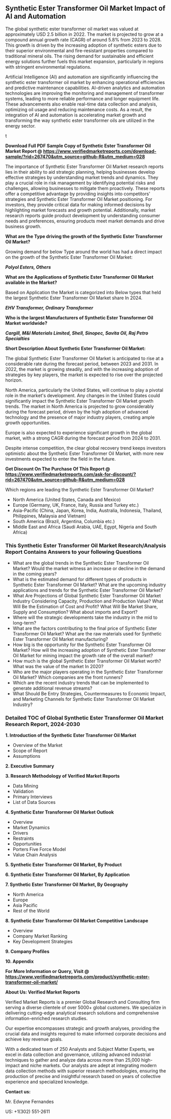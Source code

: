 <h2>Synthetic Ester Transformer Oil Market Impact of AI and Automation</h2><p>The global synthetic ester transformer oil market was valued at approximately USD 2.5 billion in 2022. The market is projected to grow at a compound annual growth rate (CAGR) of around 5.8% from 2023 to 2028. This growth is driven by the increasing adoption of synthetic esters due to their superior environmental and fire-resistant properties compared to traditional mineral oils. The rising demand for sustainable and efficient energy solutions further fuels this market expansion, particularly in regions with stringent environmental regulations.</p><p>Artificial Intelligence (AI) and automation are significantly influencing the synthetic ester transformer oil market by enhancing operational efficiencies and predictive maintenance capabilities. AI-driven analytics and automation technologies are improving the monitoring and management of transformer systems, leading to more reliable performance and longer equipment life. These advancements also enable real-time data collection and analysis, optimizing oil usage and reducing maintenance costs. As a result, the integration of AI and automation is accelerating market growth and transforming the way synthetic ester transformer oils are utilized in the energy sector.</p>t</p><p id="" class=""><strong>Download Full PDF Sample Copy of Synthetic Ester Transformer Oil Market Report @ <a href="https://www.verifiedmarketreports.com/download-sample/?rid=267470&utm_source=github-R&utm_medium=028" target="_blank">https://www.verifiedmarketreports.com/download-sample/?rid=267470&utm_source=github-R&utm_medium=028</a></strong></p><p>The importance of&nbsp;Synthetic Ester Transformer Oil Market research reports lies in their ability to aid strategic planning, helping businesses develop effective strategies by understanding market trends and dynamics. They play a crucial role in risk management by identifying potential risks and challenges, allowing businesses to mitigate them proactively. These reports offer a competitive advantage by providing insights into competitors' strategies and Synthetic Ester Transformer Oil Market positioning. For investors, they provide critical data for making informed decisions by highlighting market forecasts and growth potential. Additionally, market research reports guide product development by understanding consumer needs and preferences, ensuring products meet market demands and drive business growth.</p><p><strong>What are the&nbsp;Type driving the growth of the Synthetic Ester Transformer Oil Market?</strong></p><p id="" class="">Growing demand for below Type around the world has had a direct impact on the growth of the Synthetic Ester Transformer Oil Market:</p><em><strong>Polyol Esters, Others</strong></em></p><strong>What are the&nbsp;Applications&nbsp;of Synthetic Ester Transformer Oil Market available in the Market?</strong></p><p id="" class="">Based on Application the Market is categorized into Below types that held the largest Synthetic Ester Transformer Oil Market share In 2024.</p><em><strong>EHV Transformer, Ordinary Transformer</strong></em></p><strong>Who is the largest Manufacturers of Synthetic Ester Transformer Oil Market worldwide?</strong></p><p><em><strong>Cargill, M&I Materials Limited, Shell, Sinopec, Savita Oil, Raj Petro Specialties</strong></em></p><p id="" class=""><strong>Short Description About Synthetic Ester Transformer Oil Market:</strong></p><p>The global Synthetic Ester Transformer Oil Market is anticipated to rise at a considerable rate during the forecast period, between 2023 and 2031. In 2022, the market is growing steadily, and with the increasing adoption of strategies by key players, the market is expected to rise over the projected horizon.</p><p>North America, particularly the United States, will continue to play a pivotal role in the market's development. Any changes in the United States could significantly impact the Synthetic Ester Transformer Oil Market growth trends. The market in North America is projected to grow considerably during the forecast period, driven by the high adoption of advanced technology and the presence of major industry players, creating ample growth opportunities.</p><p>Europe is also expected to experience significant growth in the global market, with a strong CAGR during the forecast period from 2024 to 2031.</p><p>Despite intense competition, the clear global recovery trend keeps investors optimistic about the Synthetic Ester Transformer Oil Market, with more new investments expected to enter the field in the future.</p><p id="" class=""><strong>Get Discount On The Purchase Of This Report @ <a href="https://www.verifiedmarketreports.com/ask-for-discount/?rid=267470&utm_source=github-R&utm_medium=028" target="_blank">https://www.verifiedmarketreports.com/ask-for-discount/?rid=267470&utm_source=github-R&utm_medium=028</a></strong></p>Which regions are leading the Synthetic Ester Transformer Oil Market?</p><ul><li>North America (United States, Canada and Mexico)</li><li>Europe (Germany, UK, France, Italy, Russia and Turkey etc.)</li><li>Asia-Pacific (China, Japan, Korea, India, Australia, Indonesia, Thailand, Philippines, Malaysia and Vietnam)</li><li>South America (Brazil, Argentina, Columbia etc.)</li><li>Middle East and Africa (Saudi Arabia, UAE, Egypt, Nigeria and South Africa)</li></ul><h3 id="" class="">This Synthetic Ester Transformer Oil Market Research/Analysis Report Contains Answers to your following Questions</h3><ul><li>What are the global trends in the Synthetic Ester Transformer Oil Market? Would the market witness an increase or decline in the demand in the coming years?</li><li>What is the estimated demand for different types of products in Synthetic Ester Transformer Oil Market? What are the upcoming industry applications and trends for the Synthetic Ester Transformer Oil Market?</li><li>What Are Projections of Global Synthetic Ester Transformer Oil Market Industry Considering Capacity, Production and Production Value? What Will Be the Estimation of Cost and Profit? What Will Be Market Share, Supply and Consumption? What about imports and Export?</li><li>Where will the strategic developments take the industry in the mid to long-term?</li><li>What are the factors contributing to the final price of Synthetic Ester Transformer Oil Market? What are the raw materials used for Synthetic Ester Transformer Oil Market manufacturing?</li><li>How big is the opportunity for the Synthetic Ester Transformer Oil Market? How will the increasing adoption of Synthetic Ester Transformer Oil Market for mining impact the growth rate of the overall market?</li><li>How much is the global Synthetic Ester Transformer Oil Market worth? What was the value of the market In 2020?</li><li>Who are the major players operating in the Synthetic Ester Transformer Oil Market? Which companies are the front runners?</li><li>Which are the recent industry trends that can be implemented to generate additional revenue streams?</li><li>What Should Be Entry Strategies, Countermeasures to Economic Impact, and Marketing Channels for Synthetic Ester Transformer Oil Market Industry?</li></ul><h3 id="" class="">Detailed TOC of Global Synthetic Ester Transformer Oil Market Research Report, 2024-2030</h3><p id="" class=""><strong>1. Introduction of the Synthetic Ester Transformer Oil Market</strong></p><ul><li>Overview of the Market</li><li>Scope of Report</li><li>Assumptions</li></ul><p id="" class=""><strong>2. Executive Summary</strong></p><p id="" class=""><strong>3. Research Methodology of Verified Market Reports</strong></p><ul><li>Data Mining</li><li>Validation</li><li>Primary Interviews</li><li>List of Data Sources</li></ul><p id="" class=""><strong>4. Synthetic Ester Transformer Oil Market Outlook</strong></p><ul><li>Overview</li><li>Market Dynamics</li><li>Drivers</li><li>Restraints</li><li>Opportunities</li><li>Porters Five Force Model</li><li>Value Chain Analysis</li></ul><p id="" class=""><strong>5. Synthetic Ester Transformer Oil Market, By Product</strong></p><p id="" class=""><strong>6. Synthetic Ester Transformer Oil Market, By Application</strong></p><p id="" class=""><strong>7. Synthetic Ester Transformer Oil Market, By Geography</strong></p><ul><li>North America</li><li>Europe</li><li>Asia Pacific</li><li>Rest of the World</li></ul><p id="" class=""><strong>8. Synthetic Ester Transformer Oil Market Competitive Landscape</strong></p><ul><li>Overview</li><li>Company Market Ranking</li><li>Key Development Strategies</li></ul><p id="" class=""><strong>9. Company Profiles</strong></p><p id="" class=""><strong>10. Appendix</strong></p><p id="" class=""><strong>For More Information or Query, Visit @ <a href="https://www.verifiedmarketreports.com/product/synthetic-ester-transformer-oil-market/" target="_blank">https://www.verifiedmarketreports.com/product/synthetic-ester-transformer-oil-market/</a></strong></p><p id="" class=""><strong>About Us: Verified Market Reports</strong></p><p id="" class="">Verified Market Reports is a premier Global Research and Consulting firm serving a diverse clientele of over 5000+ global customers. We specialize in delivering cutting-edge analytical research solutions and comprehensive information-enriched research studies.</p><p id="" class="">Our expertise encompasses strategic and growth analyses, providing the crucial data and insights required to make informed corporate decisions and achieve key revenue goals.</p><p id="" class="">With a dedicated team of 250 Analysts and Subject Matter Experts, we excel in data collection and governance, utilizing advanced industrial techniques to gather and analyze data across more than 25,000 high-impact and niche markets. Our analysts are adept at integrating modern data collection methods with superior research methodologies, ensuring the production of precise and insightful research based on years of collective experience and specialized knowledge.</p><p id="" class=""><strong>Contact us:</strong></p><p id="" class="">Mr. Edwyne Fernandes</p><p id="" class="">US: +1(302) 551-2611</p>